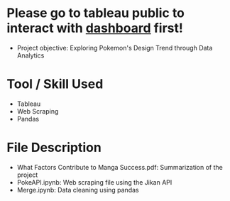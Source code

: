 # Please go to tableau public to interact with [dashboard](https://public.tableau.com/views/PokemonsDesignTrend/Dashboard_fin?:language=en-US&publish=yes&:sid=&:redirect=auth&:display_count=n&:origin=viz_share_link) first!
* Project objective: Exploring Pokemon's Design Trend through Data Analytics

# Tool / Skill Used
* Tableau
* Web Scraping
* Pandas

# File Description
* What Factors Contribute to Manga Success.pdf: Summarization of the project
* PokeAPI.ipynb: Web scraping file using the Jikan API
* Merge.ipynb: Data cleaning using pandas
